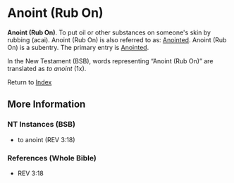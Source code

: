 # Anoint (Rub On)
**Anoint (Rub On)**. 
To put oil or other substances on someone's skin by rubbing (acai). 
Anoint (Rub On) is also referred to as: 
[Anointed](Anointed.md). 
Anoint (Rub On) is a subentry. The primary entry is 
[Anointed](Anointed.md). 




In the New Testament (BSB), words representing “Anoint (Rub On)” are translated as 
*to anoint* (1x). 


Return to [Index](00-Index.md)

## More Information

### NT Instances (BSB)

* to anoint (REV 3:18)



### References (Whole Bible)

* REV 3:18



